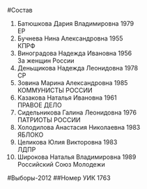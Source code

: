 #Состав
1. Батюшкова Дария Владимировна 1979   
    ЕР
2. Бучнева Нина Александровна 1955   
    КПРФ
3. Виноградова Надежда Ивановна 1956   
    За женщин России
4. Деньщикова Надежда Леонидовна 1978   
    СР
5. Зовина Марина Александровна 1985   
    КОММУНИСТЫ РОССИИ
6. Казакова Наталья Ивановна 1961   
    ПРАВОЕ ДЕЛО
7. Сидельникова Галина Леонидовна 1976   
    ПАТРИОТЫ РОССИИ
8. Холодилова Анастасия Николаевна 1983   
    ЯБЛОКО
9. Целикова Юлия Викторовна 1983   
    ЛДПР
10. Широкова Наталья Владимировна 1989   
    Российский Союз Молодежи

#Выборы-2012
##Номер УИК
1763